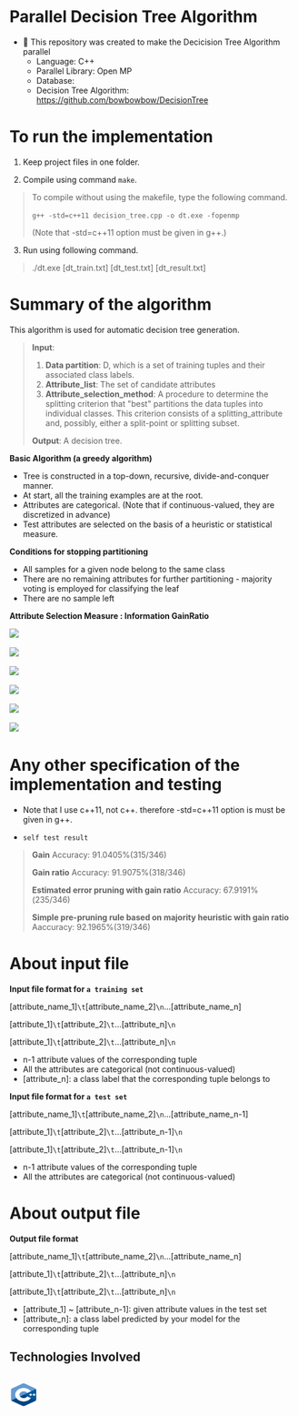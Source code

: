 Parallel Decision Tree Algorithm
=========================


- 📖 This repository was created to make the Decicision Tree Algorithm parallel
  - Language: C++
  - Parallel Library: Open MP
  - Database: 
  - Decision Tree Algorithm: https://github.com/bowbowbow/DecisionTree

To run the implementation 
=========================

1. Keep project files in one folder.

2. Compile using command `make`.
> To compile without using the makefile, type the following command.
>
> `g++ -std=c++11 decision_tree.cpp -o dt.exe -fopenmp`
> 
> (Note that -std=c++11 option must be given in g++.)

3. Run using following command.
> ./dt.exe [dt_train.txt] [dt_test.txt] [dt_result.txt]

Summary of the algorithm
============

This algorithm is used for automatic decision tree generation.

> **Input**:
> 1. **Data partition**: D, which is a set of training tuples and their associated class labels.
> 2. **Attribute_list**: The set of candidate attributes
> 3. **Attribute_selection_method**: A procedure to determine the splitting criterion that "best" partitions the data tuples into individual classes. This criterion consists of a splitting_attribute and, possibly, either a split-point or splitting subset.
> 
> **Output**: A decision tree.

**Basic Algorithm (a greedy algorithm)**
- Tree is constructed in a top-down, recursive, divide-and-conquer manner.
- At start, all the training examples are at the root.
- Attributes are categorical. (Note that if continuous-valued, they are discretized in advance)
- Test attributes are selected on the basis of a heuristic or statistical measure.

**Conditions for stopping partitioning**
- All samples for a given node belong to the same class
- There are no remaining attributes for further partitioning - majority voting is employed for classifying the leaf
- There are no sample left

**Attribute Selection Measure : Information GainRatio**

![](https://latex.codecogs.com/gif.latex?$$GainRatio(A)&space;=&space;\frac&space;{Gain(A)}{SplitInfo(A)}&space;$$)

![](https://latex.codecogs.com/gif.latex?$$SplitInfo_{A}(D)&space;=&space;-&space;\sum&space;_{&space;j=1&space;}^{&space;v&space;}&space;\frac&space;{&space;\left|&space;{&space;D&space;}_{&space;j&space;}&space;\right|&space;}{&space;\left|&space;D&space;\right|&space;}&space;log_{2}(\frac&space;{&space;\left|&space;{&space;D&space;}_{&space;j&space;}&space;\right|&space;}{&space;\left|&space;D&space;\right|&space;})$$)

![](https://latex.codecogs.com/gif.latex?$$Gain(A)&space;=&space;info(D)&space;-&space;info_{A}(D)$$)

![](https://latex.codecogs.com/gif.latex?$$info_{A}(D)&space;=&space;\sum&space;_{&space;j=1&space;}^{&space;v&space;}&space;\frac&space;{&space;\left|&space;{&space;D&space;}_{&space;j&space;}&space;\right|&space;}{&space;\left|&space;D&space;\right|&space;}&space;info({&space;D&space;}_{&space;j&space;})$$)

![](https://latex.codecogs.com/gif.latex?$$info(D)&space;=&space;-&space;\sum&space;_{&space;i=1&space;}^{&space;m&space;}{&space;{&space;p&space;}_{&space;i&space;}{&space;log&space;}_{&space;2&space;}({&space;p&space;}_{&space;i&space;})&space;}&space;$$)

![](https://latex.codecogs.com/gif.latex?$$p_{i}&space;=&space;\frac&space;{&space;\left|&space;{&space;C&space;}_{&space;i,&space;D&space;}&space;\right|&space;}{&space;\left|&space;D&space;\right|&space;}&space;$$)


Any other specification of the implementation and testing
============

- Note that I use c++11, not c++. therefore -std=c++11 option is must be given in g++.

- `self test result `
> **Gain**
> Accuracy: 91.0405%(315/346)
>
> **Gain ratio**
> Accuracy: 91.9075%(318/346)
>
> **Estimated error pruning with gain ratio**
> Accuracy: 67.9191%(235/346)
>
> **Simple pre-pruning rule based on majority heuristic with gain ratio** 
> Aaccuracy: 92.1965%(319/346)

About input file
============

**Input file format for `a training set`**

[attribute_name_1]`\t`[attribute_name_2]`\n`...[attribute_name_n]

[attribute_1]`\t`[attribute_2]`\t`...[attribute_n]`\n` 

[attribute_1]`\t`[attribute_2]`\t`...[attribute_n]`\n` 

- n-1 attribute values of the corresponding tuple
- All the attributes are categorical (not continuous-valued)
- [attribute_n]: a class label that the corresponding tuple belongs to

**Input file format for `a test set`**

[attribute_name_1]`\t`[attribute_name_2]`\n`...[attribute_name_n-1]

[attribute_1]`\t`[attribute_2]`\t`...[attribute_n-1]`\n` 

[attribute_1]`\t`[attribute_2]`\t`...[attribute_n-1]`\n` 

- n-1 attribute values of the corresponding tuple
- All the attributes are categorical (not continuous-valued)

About output file
============

**Output file format**

[attribute_name_1]`\t`[attribute_name_2]`\n`...[attribute_name_n]

[attribute_1]`\t`[attribute_2]`\t`...[attribute_n]`\n` 

[attribute_1]`\t`[attribute_2]`\t`...[attribute_n]`\n` 

- [attribute_1] ~ [attribute_n-1]: given attribute values in the test set
- [attribute_n]: a class label predicted by your model for the corresponding tuple


<h2>Technologies Involved</h2>
<div style="display: inline_block;"><br>
  <img align="center" alt="Camila-Cplusplus" height="40" width="50" src="https://github.com/devicons/devicon/blob/master/icons/cplusplus/cplusplus-original.svg">
</div>
